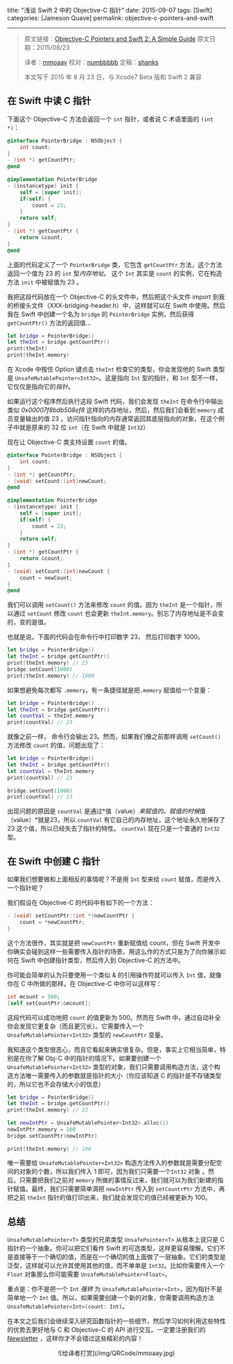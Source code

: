 title: "浅谈 Swift 2 中的 Objective-C 指针"
date: 2015-09-07
tags: [Swift]
categories: [Jameson Quave]
permalink: objective-c-pointers-and-swift

---
> 原文链接：[Objective-C Pointers and Swift 2: A Simple Guide](http://jamesonquave.com/blog/objective-c-pointers-and-swift)
> 原文日期：2015/08/23
> 
> 译者：[mmoaay](http://blog.csdn.net/mmoaay)
> 校对：[numbbbbb](https://github.com/numbbbbb)
> 定稿：[shanks](http://codebuild.me/)
> 
> 本文写于 2015 年 8 月 23 日，与 Xcode7 Beta 版和 Swift 2 兼容


## 在 Swift 中读 C 指针

下面这个 Objective-C 方法会返回一个 `int` 指针，或者说 C 术语里面的 `(int *)`：

```objectivec
@interface PointerBridge : NSObject {
    int count;
}
- (int *) getCountPtr;
@end
 
@implementation PointerBridge
- (instancetype) init {
    self = [super init];
    if(self) {
        count = 23;
    }
    return self;
}
- (int *) getCountPtr {
    return &count;
}
@end
```

<!--more-->

上面的代码定义了一个 `PointerBridge` 类，它包含 `getCountPtr` 方法，这个方法返回一个值为 23 的 `int` 型*内存地址*。 这个 `Int` 其实是 `count` 的实例，它在构造方法 `init` 中被赋值为 23 。

我把这段代码放在一个 Objective-C 的头文件中，然后把这个头文件 import 到我的桥接头文件（XXX-bridging-header.h）中，这样就可以在 Swift 中使用。然后我在 Swift 中创建一个名为 `bridge` 的 `PointerBridge` 实例，然后获得 `getCountPtr()` 方法的返回值…

```swift
let bridge = PointerBridge()
let theInt = bridge.getCountPtr()
print(theInt)
print(theInt.memory)
```

在 Xcode 中按住 Option 键点击 `theInt` 检查它的类型，你会发现他的 Swift 类型是  `UnsafeMutablePointer<Int32>`。这是指向 `Int` 型的指针，和 `Int` 型不一样，它仅仅是指向它的*指针*。

如果运行这个程序然后执行这段 Swift 代码，我们会发现 `theInt` 在命令行中输出类似 *0x00007f8bdb508ef8* 这样的内存地址，然后，然后我们会看到 `memory` 成员变量输出的值 23 。访问指针指向的内存通常返回其底层指向的对象，在这个例子中就是原来的 32 位 `int`（在 Swift 中就是 `Int32`）

现在让 Objective-C 类支持设置 `count` 的值。

```objectivec
@interface PointerBridge : NSObject {
    int count;
}
- (int *) getCountPtr;
- (void) setCount:(int)newCount;
@end
 
@implementation PointerBridge
- (instancetype) init {
    self = [super init];
    if(self) {
        count = 23;
    }
    return self;
}
- (int *) getCountPtr {
    return &count;
}
- (void) setCount:(int)newCount {
    count = newCount;
}
@end
```

我们可以调用 `setCount()` 方法来修改 `count` 的值。因为 `theInt` 是一个指针，所以通过 `setCount` 修改 `count` 也会更新 `theInt.memory`。别忘了内存地址是不会变的，变的是值。

也就是说，下面的代码会在命令行中打印数字 23， 然后打印数字 1000。

```swift
let bridge = PointerBridge()
let theInt = bridge.getCountPtr()
print(theInt.memory) // 23
bridge.setCount(1000)
print(theInt.memory) // 1000
```

如果想避免每次都写 `.memory`，有一条捷径就是把`.memory` 赋值给一个变量：

```swift
let bridge = PointerBridge()
let theInt = bridge.getCountPtr()
let countVal = theInt.memory
print(countVal) // 23
```

就像之前一样， 命令行会输出 23。然而，如果我们像之前那样调用 `setCount()` 方法修改 `count` 的值，问题出现了：

```swift
let bridge = PointerBridge()
let theInt = bridge.getCountPtr()
let countVal = theInt.memory
print(countVal) // 23
 
bridge.setCount(1000)
print(countVal) // 23
```

出现问题的原因是 `countVal` 是通过*值（value）*来赋值的。赋值的时候*值（value）*就是23，所以 `countVal` 有它自己的内存地址，这个地址永久地保存了 23 这个值，所以已经失去了指针的特性。 `countVal` 现在只是一个普通的 `Int32` 型。

## 在 Swift 中创建 C 指针

如果我们想要做和上面相反的事情呢？不是用 `Int` 型来给 `count` 赋值，而是传入一个指针呢？

我们假设在 Objective-C 的代码中有如下的一个方法：

```objectivec
- (void) setCountPtr:(int *)newCountPtr {
    count = *newCountPtr;
}
```

这个方法很作，其实就是把 `newCountPtr` 重新赋值给 count，但在 Swift 开发中你确实会碰到这样一些需要传入指针的场景。用这么作的方式只是为了向你展示如何在 Swift 中创建指针类型，然后传入到 Objective-C 的方法中。

你可能会简单的认为只要使用一个类似 & 的引用操作符就可以传入 `Int` 值，就像你在 C 中所做的那样。在 Objective-C 中你可以这样写：

```objectivec
int mcount = 500;
[self setCountPtr:&mcount];
```

这段代码可以成功地把 `count` 的值更新为 500。然而在 Swift 中，通过自动补全你会发现它更复杂（而且更冗长）。它需要传入一个`UnsafeMutablePointer<Int32>` 类型的 `newCountPtr` 变量。

我知道这个类型很恶心，而且它看起来确实很复杂。但是，事实上它相当简单，特别是在你了解 Obj-C 中的指针的情况下。如果要创建一个`UnsafeMutablePointer<Int32>` 类型的对象，我们只需要调用构造方法，这个构造方法唯一需要传入的参数就是指针的大小（你应该知道 C 的指针是不存储类型的，所以它也不会存储大小的信息）

```swift
let bridge = PointerBridge()
let theInt = bridge.getCountPtr()
print(theInt.memory) // 23
 
let newIntPtr = UnsafeMutablePointer<Int32>.alloc(1)
newIntPtr.memory = 100
bridge.setCountPtr(newIntPtr)
 
print(theInt.memory) // 100
```

唯一需要给 `UnsafeMutablePointer<Int32>` 构造方法传入的参数就是需要分配空间的对象的个数，所以我们传入 1 即可，因为我们只需要一个`Int32` 对象 。然后，只需要把我们之前对 `memory` 所做的事情反过来，我们就可以为我们新建的指针赋值。最终，我们只需要简单滴把 `newIntPtr` 传入到 `setCountrPtr` 方法中，再把之前 `theInt` 指针的值打印出来，我们就会发现它的值已经被更新为 100。

## 总结

`UnsafeMutablePointer<T>` 类型的兄弟类型 `UnsafePointer<T>` 从根本上说只是 C 指针的一个抽象。你可以把它们看作 Swift 的可选类型，这样更容易理解。它们不是直接等于一个确切的值，而是在一个确切的值上面做了一层抽象。它们的类型是泛型，这样就可以允许其使用其他的值，而不单单是 `Int32`。比如你需要传入一个 `Float` 对象那么你可能需要 `UnsafeMutablePointer<Float>`。

重点是：你不是把一个 `Int` *强转* 为 `UnsafeMutablePointer<Int>`，因为指针不是简单地一个 `Int` 值。所以，如果需要创建一个新的对象，你需要调用构造方法 `UnsafeMutablePointer<Int>(count: Int)`。

在本文之后我们会继续深入研究函数指针的一些细节，然后学习如何利用这些特性的优势去更好地与 C 和 Objective-C 的 API 进行交互。一定要注册我们的 [Newsletter](http://jamesonquave.us6.list-manage1.com/subscribe?u=1d2576bf288fe2fd7fa71bd20&id=6c787ed58a) ，这样你才不会错过这些精彩的内容！

<center>![给译者打赏](/img/QRCode/mmoaay.jpg)</center>
